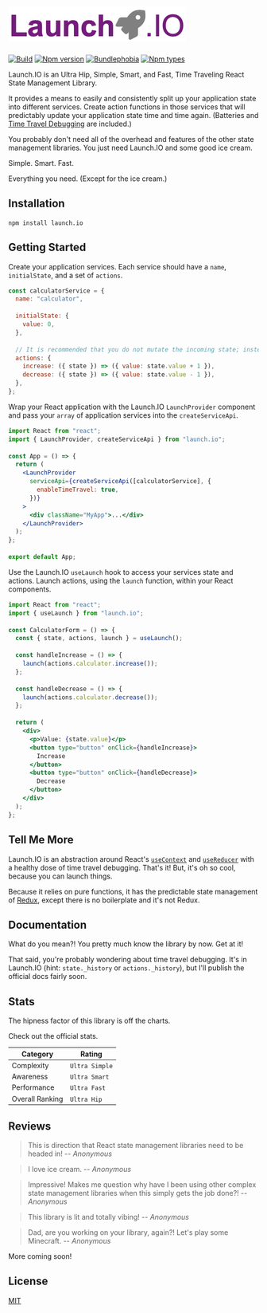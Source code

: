 # ![Launch.IO Logo](./logo/logo-small.png)

[![Build](https://github.com/jbillmann/launch.io/workflows/Launch.IO%20Build/badge.svg)](https://github.com/jbillmann/launch.io/actions?query=workflow%3A%22Launch.IO+Build%22)
[![Npm version](https://img.shields.io/npm/v/launch.io.svg)](https://npmjs.org/package/launch.io)
[![Bundlephobia](https://img.shields.io/bundlephobia/minzip/launch.io)](https://bundlephobia.com/result?p=launch.io)
[![Npm types](https://img.shields.io/npm/types/launch.io.svg)](https://npmjs.org/package/launch.io)

Launch.IO is an Ultra Hip, Simple, Smart, and Fast, Time Traveling React State Management Library.

It provides a means to easily and consistently split up your application state into different services. Create action functions in those services that will predictably update your application state time and time again. (Batteries and [Time Travel Debugging](https://en.wikipedia.org/wiki/Time_travel_debugging) are included.)

You probably don't need all of the overhead and features of the other state management libraries. You just need Launch.IO and some good ice cream.

Simple. Smart. Fast.

Everything you need. (Except for the ice cream.)

## Installation

```
npm install launch.io
```

## Getting Started

Create your application services. Each service should have a `name`, `initialState`, and a set of `actions`.

```javascript
const calculatorService = {
  name: "calculator",

  initialState: {
    value: 0,
  },

  // It is recommended that you do not mutate the incoming state; instead return a brand new state.
  actions: {
    increase: ({ state }) => ({ value: state.value + 1 }),
    decrease: ({ state }) => ({ value: state.value - 1 }),
  },
};
```

Wrap your React application with the Launch.IO `LaunchProvider` component and pass your `array` of application services into the `createServiceApi`.

```jsx
import React from "react";
import { LaunchProvider, createServiceApi } from "launch.io";

const App = () => {
  return (
    <LaunchProvider
      serviceApi={createServiceApi([calculatorService], {
        enableTimeTravel: true,
      })}
    >
      <div className="MyApp">...</div>
    </LaunchProvider>
  );
};

export default App;
```

Use the Launch.IO `useLaunch` hook to access your services state and actions. Launch actions, using the `launch` function, within your React components.

```jsx
import React from "react";
import { useLaunch } from "launch.io";

const CalculatorForm = () => {
  const { state, actions, launch } = useLaunch();

  const handleIncrease = () => {
    launch(actions.calculator.increase());
  };

  const handleDecrease = () => {
    launch(actions.calculator.decrease());
  };

  return (
    <div>
      <p>Value: {state.value}</p>
      <button type="button" onClick={handleIncrease}>
        Increase
      </button>
      <button type="button" onClick={handleDecrease}>
        Decrease
      </button>
    </div>
  );
};
```

## Tell Me More

Launch.IO is an abstraction around React's [`useContext`](https://reactjs.org/docs/hooks-reference.html#usecontext) and [`useReducer`](https://reactjs.org/docs/hooks-reference.html#usereducer) with a healthy dose of time travel debugging. That's it! But, it's oh so cool, because you can launch things.

Because it relies on pure functions, it has the predictable state management of [Redux](https://github.com/reduxjs/redux), except there is no boilerplate and it's not Redux.

## Documentation

What do you mean?! You pretty much know the library by now. Get at it!

That said, you're probably wondering about time travel debugging. It's in Launch.IO (hint: `state._history` or `actions._history`), but I'll publish the official docs fairly soon.

## Stats

The hipness factor of this library is off the charts.

Check out the official stats.

| Category        | Rating         |
| --------------- | -------------- |
| Complexity      | `Ultra Simple` |
| Awareness       | `Ultra Smart`  |
| Performance     | `Ultra Fast`   |
| Overall Ranking | `Ultra Hip`    |

## Reviews

> This is direction that React state management libraries need to be headed in!
> -- <cite>Anonymous</cite>

> I love ice cream.
> -- <cite>Anonymous</cite>

> Impressive! Makes me question why have I been using other complex state management libraries when this simply gets the job done?!
> -- <cite>Anonymous</cite>

> This library is lit and totally vibing!
> -- <cite>Anonymous</cite>

> Dad, are you working on your library, again?! Let's play some Minecraft.
> -- <cite>Anonymous</cite>

More coming soon!

## License

[MIT](LICENSE)
